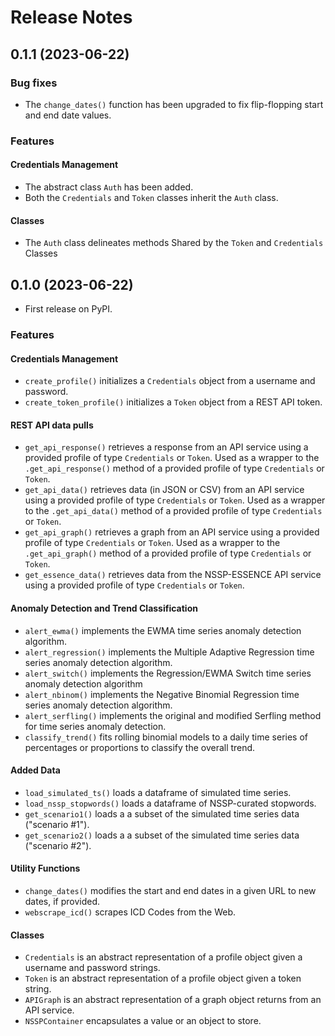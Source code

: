 # Release Notes

## 0.1.1 (2023-06-22)

### Bug fixes
* The `change_dates()` function has been upgraded to fix flip-flopping start and end date values.

### Features

#### Credentials Management
* The abstract class `Auth` has been added.
* Both the `Credentials` and `Token` classes inherit the `Auth` class.

#### Classes
* The `Auth` class delineates methods Shared by the `Token` and `Credentials` Classes

## 0.1.0 (2023-06-22)
* First release on PyPI.

### Features

#### Credentials Management
* `create_profile()` initializes a `Credentials` object from a username and password.
* `create_token_profile()` initializes a `Token` object from a REST API token.

#### REST API data pulls
* `get_api_response()` retrieves a response from an API service using a provided profile of type `Credentials` or `Token`. Used as a wrapper to the `.get_api_response()` method of a provided profile of type `Credentials` or `Token`.
* `get_api_data()` retrieves data (in JSON or CSV) from an API service using a provided profile of type `Credentials` or `Token`. Used as a wrapper to the `.get_api_data()` method of a provided profile of type `Credentials` or `Token`.
* `get_api_graph()` retrieves a graph from an API service using a provided profile of type `Credentials` or `Token`. Used as a wrapper to the `.get_api_graph()` method of a provided profile of type `Credentials` or `Token`.
* `get_essence_data()` retrieves data from the NSSP-ESSENCE API service using a provided profile of type `Credentials` or `Token`.

#### Anomaly Detection and Trend Classification
* `alert_ewma()` implements the EWMA time series anomaly detection algorithm.
* `alert_regression()` implements the Multiple Adaptive Regression time series anomaly detection algorithm.
* `alert_switch()` implements the Regression/EWMA Switch time series anomaly detection algorithm
* `alert_nbinom()` implements the Negative Binomial Regression time series anomaly detection algorithm.
* `alert_serfling()` implements the original and modified Serfling method for time series anomaly detection.
* `classify_trend()` fits rolling binomial models to a daily time series of percentages or proportions to classify the overall trend.

#### Added Data
* `load_simulated_ts()` loads a dataframe of simulated time series.
* `load_nssp_stopwords()` loads a dataframe of NSSP-curated stopwords.
* `get_scenario1()` loads a a subset of the simulated time series data ("scenario #1").
* `get_scenario2()` loads a a subset of the simulated time series data ("scenario #2").

#### Utility Functions
* `change_dates()` modifies the start and end dates in a given URL to new dates, if provided.
* `webscrape_icd()` scrapes ICD Codes from the Web.

#### Classes
* `Credentials` is an abstract representation of a profile object given a username and password strings.
* `Token` is an abstract representation of a profile object given a token string.
* `APIGraph` is an abstract representation of a graph object returns from an API service.
* `NSSPContainer` encapsulates a value or an object to store.
